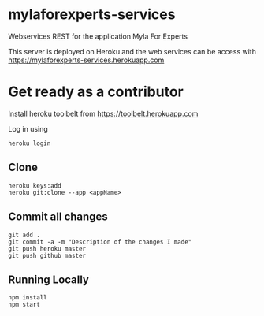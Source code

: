 # mylaforexperts-services

Webservices REST for the application Myla For Experts

This server is deployed on Heroku 
and the web services can be access with https://mylaforexperts-services.herokuapp.com

# Get ready as a contributor

Install heroku toolbelt from  https://toolbelt.herokuapp.com 

Log in using 
```
heroku login
```

## Clone

```
heroku keys:add
heroku git:clone --app <appName>
```

## Commit all changes

```
git add .
git commit -a -m "Description of the changes I made"
git push heroku master
git push github master
```

## Running Locally

```
npm install
npm start


